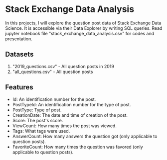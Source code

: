 # Stack Exchange Data Analysis
In this projects, I will explore the question post data of Stack Exchange Data Science. It is accessible via their Data Explorer by writing SQL queries.
Read jupyter notebook file "stack_exchange_data_analysis.csv" for codes and presentation.

## Datasets
1. "2019_questions.csv" - All question posts in 2019
2. "all_questions.csv" - All question posts

## Features
- Id: An identification number for the post.
- PostTypeId: An identification number for the type of post.
- PostType: Type of post.
- CreationDate: The date and time of creation of the post.
- Score: The post's score.
- ViewCount: How many times the post was viewed.
- Tags: What tags were used.
- AnswerCount: How many answers the question got (only applicable to question posts).
- FavoriteCount: How many times the question was favored (only applicable to question posts).
